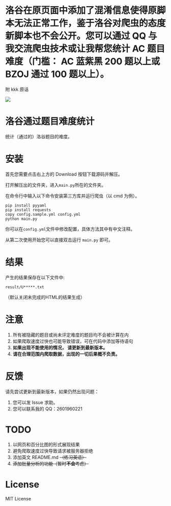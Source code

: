 # 洛谷在原页面中添加了混淆信息使得原脚本无法正常工作，鉴于洛谷对爬虫的态度新脚本也不会公开。您可以通过 QQ 与我交流爬虫技术或让我帮您统计 AC 题目难度（门槛： AC 蓝紫黑 200 题以上或 BZOJ 通过 100 题以上）。

附 kkk 原话

![](https://memset0.github.io/luogu-problem-difficulty/image.png)

# 洛谷通过题目难度统计

统计（通过的）洛谷题目的难度。

# 安装

首先您需要点击右上方的 Download 按钮下载源码并解压。

打开解压出的文件夹，进入`main.py`所在的文件夹。

在命令行中输入以下命令安装第三方库并运行爬虫（以 cmd 为例）。

```plain
pip install pyyaml
pip install requests
copy config.sample.yml config.yml
python main.py
```

你可以在`config.yml`文件中修改配置，具体方法其中有中文注释。

从第二次使用开始您可以直接双击运行 `main.py` 即可。

# 结果

产生的结果保存在以下文件中:
```
result/U*****.txt
```

（默认关闭未完成的HTML的结果生成）

# 注意

1. 所有被隐藏的题目或尚未评定难度的题目均不会被计算在内
2. 如果爬取速度过快也可能导致错误，可在代码中添加等待语句
3. **如果出现不能使用的情况， 请更新到最新版本。**
4. **请在合理范围内爬取数据，出现的一切后果概不负责。**

# 反馈

请先尝试更新到最新版本，如果仍然出现问题：

1. 您可以发 Issue 求助。
2. 您可以联系我的 QQ：2601960221

# TODO

1. 以网页和百分比图的形式展现结果
2. 避免爬取速度过快导致请求被服务器拒绝
3. 添加英文 README.md ~~（练习英语）~~
4. ~~添加批量分析的功能（暂时**不会**考虑）~~

# License

MIT License